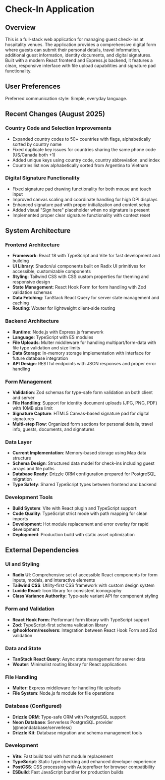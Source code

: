# Check-In Application

## Overview

This is a full-stack web application for managing guest check-ins at hospitality venues. The application provides a comprehensive digital form where guests can submit their personal details, travel information, additional guest information, identity documents, and digital signatures. Built with a modern React frontend and Express.js backend, it features a clean, responsive interface with file upload capabilities and signature pad functionality.

## User Preferences

Preferred communication style: Simple, everyday language.

## Recent Changes (August 2025)

### Country Code and Selection Improvements
- Expanded country codes to 50+ countries with flags, alphabetically sorted by country name
- Fixed duplicate key issues for countries sharing the same phone code (US/Canada both +1)
- Added unique keys using country code, country abbreviation, and index
- Countries list now alphabetically sorted from Argentina to Vietnam

### Digital Signature Functionality
- Fixed signature pad drawing functionality for both mouse and touch input
- Improved canvas scaling and coordinate handling for high DPI displays
- Enhanced signature pad with proper initialization and context setup
- Added visual "Sign here" placeholder when no signature is present
- Implemented proper clear signature functionality with context reset

## System Architecture

### Frontend Architecture
- **Framework**: React 18 with TypeScript and Vite for fast development and building
- **UI Library**: Shadcn/ui components built on Radix UI primitives for accessible, customizable components
- **Styling**: Tailwind CSS with CSS custom properties for theming and responsive design
- **State Management**: React Hook Form for form handling with Zod validation schemas
- **Data Fetching**: TanStack React Query for server state management and caching
- **Routing**: Wouter for lightweight client-side routing

### Backend Architecture
- **Runtime**: Node.js with Express.js framework
- **Language**: TypeScript with ES modules
- **File Uploads**: Multer middleware for handling multipart/form-data with file type validation and size limits
- **Data Storage**: In-memory storage implementation with interface for future database integration
- **API Design**: RESTful endpoints with JSON responses and proper error handling

### Form Management
- **Validation**: Zod schemas for type-safe form validation on both client and server
- **File Handling**: Support for identity document uploads (JPG, PNG, PDF) with 10MB size limit
- **Signature Capture**: HTML5 Canvas-based signature pad for digital signatures
- **Multi-step Flow**: Organized form sections for personal details, travel info, guests, documents, and signatures

### Data Layer
- **Current Implementation**: Memory-based storage using Map data structure
- **Schema Design**: Structured data model for check-ins including guest arrays and file paths
- **Database Ready**: Drizzle ORM configuration prepared for PostgreSQL migration
- **Type Safety**: Shared TypeScript types between frontend and backend

### Development Tools
- **Build System**: Vite with React plugin and TypeScript support
- **Code Quality**: TypeScript strict mode with path mapping for clean imports
- **Development**: Hot module replacement and error overlay for rapid development
- **Deployment**: Production build with static asset optimization

## External Dependencies

### UI and Styling
- **Radix UI**: Comprehensive set of accessible React components for form inputs, modals, and interactive elements
- **Tailwind CSS**: Utility-first CSS framework with custom design system
- **Lucide React**: Icon library for consistent iconography
- **Class Variance Authority**: Type-safe variant API for component styling

### Form and Validation
- **React Hook Form**: Performant form library with TypeScript support
- **Zod**: TypeScript-first schema validation library
- **@hookform/resolvers**: Integration between React Hook Form and Zod validation

### Data and State
- **TanStack React Query**: Async state management for server data
- **Wouter**: Minimalist routing library for React applications

### File Handling
- **Multer**: Express middleware for handling file uploads
- **File System**: Node.js fs module for file operations

### Database (Configured)
- **Drizzle ORM**: Type-safe ORM with PostgreSQL support
- **Neon Database**: Serverless PostgreSQL provider (@neondatabase/serverless)
- **Drizzle Kit**: Database migration and schema management tools

### Development
- **Vite**: Fast build tool with hot module replacement
- **TypeScript**: Static type checking and enhanced developer experience
- **PostCSS**: CSS processing with Autoprefixer for browser compatibility
- **ESBuild**: Fast JavaScript bundler for production builds